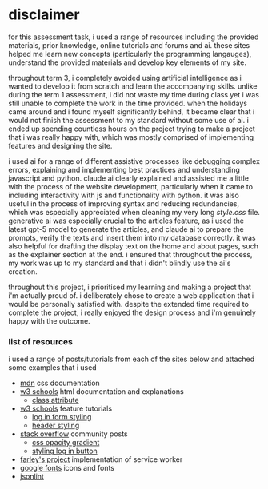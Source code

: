 # disclaimer
for this assessment task, i used a range of resources including the provided materials, prior knowledge, online tutorials and forums and ai. these sites helped me learn new concepts (particularly the programming langauges), understand the provided materials and develop key elements of my site.

throughout term 3, i completely avoided using artificial intelligence as i wanted to develop it from scratch and learn the accompanying skills. unlike during the term 1 assessment, i did not waste my time during class yet i was still unable to complete the work in the time provided. when the holidays came around and i found myself significantly behind, it became clear that i would not finish the assessment to my standard without some use of ai. i ended up spending countless hours on the project trying to make a project that i was really happy with, which was mostly comprised of implementing features and designing the site.

i used ai for a range of different assistive processes like debugging complex errors, explaining and implementing best practices and understanding javascript and python. claude ai clearly explained and assisted me a little with the process of the website development, particularly when it came to including interactivity with js and functionality with python. it was also useful in the process of improving syntax and reducing redundancies, which was especially appreciated when cleaning my very long *style.css* file. generative ai was especially crucial to the articles feature, as i used the latest gpt-5 model to generate the articles, and claude ai to prepare the prompts, verify the texts and insert them into my database correctly. it was also helpful for drafting the display text on the home and about pages, such as the explainer section at the end. i ensured that throughout the process, my work was up to my standard and that i didn't blindly use the ai's creation. 

throughout this project, i prioritised my learning and making a project that i'm actually proud of. i deliberately chose to create a web application that i would be personally satisfied with. despite the extended time required to complete the project, i really enjoyed the design process and i'm genuinely happy with the outcome.

### list of resources
i used a range of posts/tutorials from each of the sites below and attached some examples that i used
- [mdn](https://developer.mozilla.org/en-US/docs/Web/CSS) css documentation
- [w3 schools](https://www.w3schools.com/html/) html documentation and explanations
    - [class attribute](https://www.w3schools.com/html/html_classes.asp)
- [w3 schools](https://www.w3schools.com/howto/) feature tutorials
    - [log in form styling](https://www.w3schools.com/howto/howto_css_login_form.asp)
    - [header styling](https://www.w3schools.com/howto/howto_css_style_header.asp)
- [stack overflow](https://stackoverflow.com/) community posts
    - [css opacity gradient](https://stackoverflow.com/questions/15597167/css-opacity-gradient)
    - [styling log in button](https://stackoverflow.com/questions/38128752/adding-login-to-right-top-corner)
- [farley's project](https://github.com/saVmc/Accord) implementation of service worker
- [google fonts](https://fonts.google.com/icons) icons and fonts
- [jsonlint](https://jsonlint.com/)